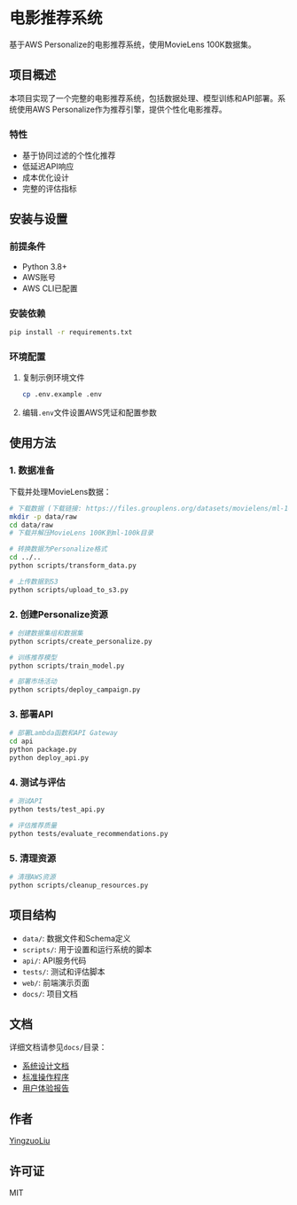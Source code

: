 # 电影推荐系统

基于AWS Personalize的电影推荐系统，使用MovieLens 100K数据集。

## 项目概述

本项目实现了一个完整的电影推荐系统，包括数据处理、模型训练和API部署。系统使用AWS Personalize作为推荐引擎，提供个性化电影推荐。

### 特性

- 基于协同过滤的个性化推荐
- 低延迟API响应
- 成本优化设计
- 完整的评估指标

## 安装与设置

### 前提条件

- Python 3.8+
- AWS账号
- AWS CLI已配置

### 安装依赖

```bash
pip install -r requirements.txt
```

### 环境配置

1. 复制示例环境文件
   ```bash
   cp .env.example .env
   ```

2. 编辑`.env`文件设置AWS凭证和配置参数

## 使用方法

### 1. 数据准备

下载并处理MovieLens数据：

```bash
# 下载数据 (下载链接: https://files.grouplens.org/datasets/movielens/ml-100k.zip)
mkdir -p data/raw
cd data/raw
# 下载并解压MovieLens 100K到ml-100k目录

# 转换数据为Personalize格式
cd ../..
python scripts/transform_data.py

# 上传数据到S3
python scripts/upload_to_s3.py
```

### 2. 创建Personalize资源

```bash
# 创建数据集组和数据集
python scripts/create_personalize.py

# 训练推荐模型
python scripts/train_model.py

# 部署市场活动
python scripts/deploy_campaign.py
```

### 3. 部署API

```bash
# 部署Lambda函数和API Gateway
cd api
python package.py
python deploy_api.py
```

### 4. 测试与评估

```bash
# 测试API
python tests/test_api.py

# 评估推荐质量
python tests/evaluate_recommendations.py
```

### 5. 清理资源

```bash
# 清理AWS资源
python scripts/cleanup_resources.py
```

## 项目结构

- `data/`: 数据文件和Schema定义
- `scripts/`: 用于设置和运行系统的脚本
- `api/`: API服务代码
- `tests/`: 测试和评估脚本
- `web/`: 前端演示页面
- `docs/`: 项目文档

## 文档

详细文档请参见`docs/`目录：

- [系统设计文档](docs/system_design.md)
- [标准操作程序](docs/sop.md)
- [用户体验报告](docs/user_experience_report.md)

## 作者

[YingzuoLiu](https://github.com/YingzuoLiu)

## 许可证

MIT
